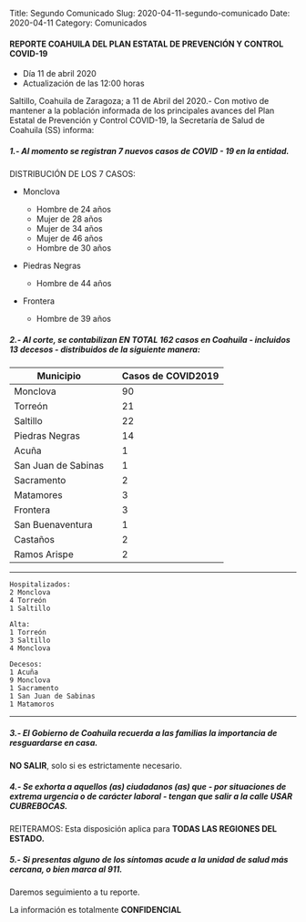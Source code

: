 Title: Segundo Comunicado
Slug: 2020-04-11-segundo-comunicado
Date: 2020-04-11
Category: Comunicados

#### REPORTE COAHUILA DEL PLAN ESTATAL DE PREVENCIÓN Y CONTROL COVID-19 
- Día 11 de abril 2020 
- Actualización de las 12:00 horas

Saltillo, Coahuila de Zaragoza; a 11 de Abril del 2020.- Con motivo de mantener a la población informada de los principales avances del Plan Estatal de Prevención y Control COVID-19, la Secretaría de Salud de Coahuila (SS) informa:

##### 1.- Al momento se registran 7 nuevos casos de COVID - 19 en la entidad.

DISTRIBUCIÓN DE LOS 7 CASOS:

+ Monclova
	+ Hombre de 24 años
    + Mujer de 28 años
    + Mujer de 34 años
    + Mujer de 46 años
    + Hombre de 30 años


+ Piedras Negras
    + Hombre de 44 años


+ Frontera
    + Hombre de 39 años

##### 2.- Al corte, se contabilizan EN TOTAL 162 casos en Coahuila - incluidos 13 decesos - distribuidos de la siguiente manera:



| Municipio           |   | Casos de COVID2019 |
| ------------------- |---| ------------------ |
| Monclova            |   | 90                 |
| Torreón             |   | 21                 |
| Saltillo            |   | 22                 |
| Piedras Negras      |   | 14                 |
| Acuña               |   | 1                  |
| San Juan de Sabinas |   | 1                  |
| Sacramento          |   | 2                  |
| Matamores           |   | 3                  |
| Frontera            |   | 3                  |
| San Buenaventura    |   | 1                  |
| Castaños            |   | 2                  |
| Ramos Arispe        |   | 2                  |



___

```
Hospitalizados:
2 Monclova
4 Torreón
1 Saltillo
```

```
Alta:
1 Torreón
3 Saltillo
4 Monclova  
```

```
Decesos:
1 Acuña
9 Monclova
1 Sacramento
1 San Juan de Sabinas
1 Matamoros
```
___ 

##### 3.- El Gobierno de Coahuila recuerda a las familias la importancia de resguardarse en casa.

**NO SALIR**, solo si es estrictamente necesario.

##### 4.- Se exhorta a aquellos (as) ciudadanos (as)  que - por situaciones de extrema urgencia o de carácter laboral -  tengan que salir a la calle USAR CUBREBOCAS.

REITERAMOS:  Esta disposición aplica para **TODAS LAS REGIONES DEL ESTADO.** 

##### 5.- Si presentas alguno de los síntomas acude a la unidad de salud más cercana, o bien marca al 911.

Daremos seguimiento a tu reporte.

La información es totalmente **CONFIDENCIAL**
